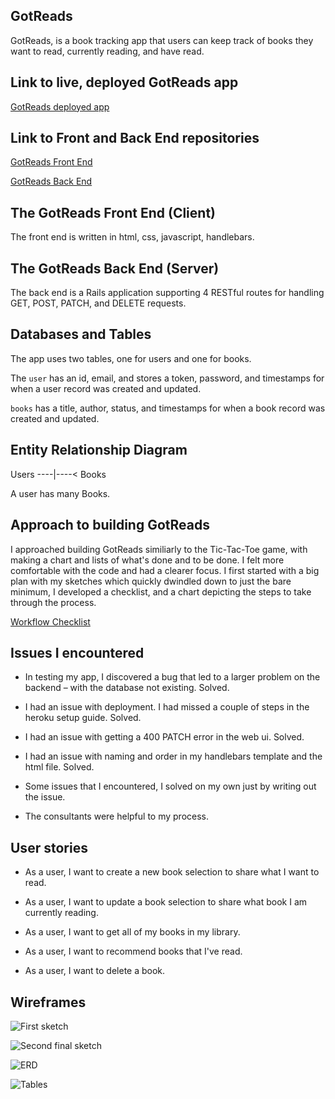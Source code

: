 ## GotReads

GotReads, is a book tracking app that users can keep track of books they want to read, currently reading, and have read.

## Link to live, deployed GotReads app

[GotReads deployed app](https://aliciapflaumer.github.io/got-reads-front-end/)

## Link to Front and Back End repositories

[GotReads Front End](https://github.com/aliciapflaumer/got-reads-front-end)

[GotReads Back End](https://github.com/aliciapflaumer/gotReads-backend)

## The GotReads Front End (Client)

The front end is written in html, css, javascript, handlebars.

## The GotReads Back End (Server)

The back end is a Rails application supporting 4 RESTful routes for handling GET, POST, PATCH, and DELETE requests.

## Databases and Tables

The app uses two tables, one for users and one for books.

The `user` has an id, email, and stores a token, password, and timestamps for when
a user record was created and updated.

`books` has a title, author, status, and timestamps for when a book record was created and updated.

## Entity Relationship Diagram

Users ----|----< Books

A user has many Books.

## Approach to building GotReads

I approached building GotReads similiarly to the Tic-Tac-Toe game, with making a chart and lists of what's done and to be done. I felt more comfortable with the code and had a clearer focus. I first started with a big plan with my sketches which quickly dwindled down to just the bare minimum, I developed a checklist, and a chart depicting the steps to take through the process.

[Workflow Checklist](https://github.com/aliciapflaumer/gotReads-backend/blob/master/checklist.md)

## Issues I encountered

- In testing my app, I discovered a bug that led to a larger problem on the backend – with the database not existing. Solved.

- I had an issue with deployment. I had missed a couple of steps in the heroku setup
guide. Solved.

- I had an issue with getting a 400 PATCH error in the web ui. Solved.

- I had an issue with naming and order in my handlebars template and the
html file. Solved.

- Some issues that I encountered, I solved on my own just by writing out the issue.

- The consultants were helpful to my process.

## User stories

- As a user, I want to create a new book selection to share what I want to read.

- As a user, I want to update a book selection to share what book I am currently reading.

- As a user, I want to get all of my books in my library.

- As a user, I want to recommend books that I've read.

- As a user, I want to delete a book.

## Wireframes

![First sketch](https://i.imgur.com/oK7g8q1.jpg)

![Second final sketch](https://i.imgur.com/VQH93JU.jpg)

![ERD](https://i.imgur.com/Dg2aETG.jpg)

![Tables](https://i.imgur.com/2Zja4j1.jpg)
